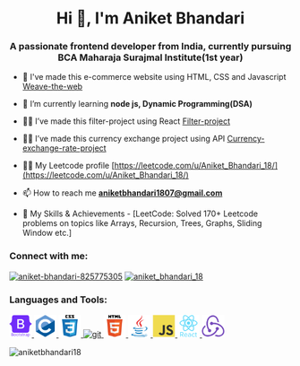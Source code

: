 <h1 align="center">Hi 👋, I'm Aniket Bhandari</h1>
<h3 align="center">A passionate frontend developer from India, currently pursuing BCA Maharaja Surajmal Institute(1st year)</h3>

- 🔭 I've made this e-commerce website using HTML, CSS and Javascript [Weave-the-web](https://weave-the-web.netlify.app)

- 🌱 I’m currently learning **node js, Dynamic Programming(DSA)**

- 👨‍💻 I’ve made this filter-project using React [Filter-project](https://filter-project-react.netlify.app)

- 👨‍💻 I’ve made this currency exchange project using API [Currency-exchange-rate-project](https://currency-exchange-rate-project.netlify.app)

- 👨‍💻 My Leetcode profile [https://leetcode.com/u/Aniket_Bhandari_18/](https://leetcode.com/u/Aniket_Bhandari_18/)

- 📫 How to reach me **aniketbhandari1807@gmail.com**

- 📄 My Skills & Achievements - [LeetCode: Solved 170+ Leetcode problems on topics like Arrays, Recursion, Trees, Graphs, Sliding Window etc.]

<h3 align="left">Connect with me:</h3>
<p align="left">
<a href="https://linkedin.com/in/aniket-bhandari-825775305" target="blank"><img align="center" src="https://raw.githubusercontent.com/rahuldkjain/github-profile-readme-generator/master/src/images/icons/Social/linked-in-alt.svg" alt="aniket-bhandari-825775305" height="30" width="40" /></a>
<a href="https://www.leetcode.com/aniket_bhandari_18" target="blank"><img align="center" src="https://raw.githubusercontent.com/rahuldkjain/github-profile-readme-generator/master/src/images/icons/Social/leet-code.svg" alt="aniket_bhandari_18" height="30" width="40" /></a>
</p>

<h3 align="left">Languages and Tools:</h3>
<p align="left"> <a href="https://getbootstrap.com" target="_blank" rel="noreferrer"> <img src="https://raw.githubusercontent.com/devicons/devicon/master/icons/bootstrap/bootstrap-plain-wordmark.svg" alt="bootstrap" width="40" height="40"/> </a> <a href="https://www.cprogramming.com/" target="_blank" rel="noreferrer"> <img src="https://raw.githubusercontent.com/devicons/devicon/master/icons/c/c-original.svg" alt="c" width="40" height="40"/> </a> <a href="https://www.w3schools.com/css/" target="_blank" rel="noreferrer"> <img src="https://raw.githubusercontent.com/devicons/devicon/master/icons/css3/css3-original-wordmark.svg" alt="css3" width="40" height="40"/> </a> <a href="https://git-scm.com/" target="_blank" rel="noreferrer"> <img src="https://www.vectorlogo.zone/logos/git-scm/git-scm-icon.svg" alt="git" width="40" height="40"/> </a> <a href="https://www.w3.org/html/" target="_blank" rel="noreferrer"> <img src="https://raw.githubusercontent.com/devicons/devicon/master/icons/html5/html5-original-wordmark.svg" alt="html5" width="40" height="40"/> </a> <a href="https://www.java.com" target="_blank" rel="noreferrer"> <img src="https://raw.githubusercontent.com/devicons/devicon/master/icons/java/java-original.svg" alt="java" width="40" height="40"/> </a> <a href="https://developer.mozilla.org/en-US/docs/Web/JavaScript" target="_blank" rel="noreferrer"> <img src="https://raw.githubusercontent.com/devicons/devicon/master/icons/javascript/javascript-original.svg" alt="javascript" width="40" height="40"/> </a> <a href="https://reactjs.org/" target="_blank" rel="noreferrer"> <img src="https://raw.githubusercontent.com/devicons/devicon/master/icons/react/react-original-wordmark.svg" alt="react" width="40" height="40"/> </a> <a href="https://redux.js.org" target="_blank" rel="noreferrer"> <img src="https://raw.githubusercontent.com/devicons/devicon/master/icons/redux/redux-original.svg" alt="redux" width="40" height="40"/> </a> </p>

<p><img align="center" src="https://github-readme-stats.vercel.app/api/top-langs?username=aniketbhandari18&show_icons=true&locale=en&layout=compact" alt="aniketbhandari18" /></p>
